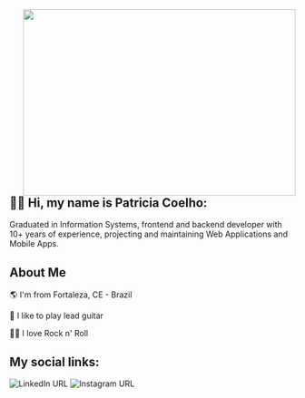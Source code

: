 <img align="right" width="480" height="329" src="https://i.pinimg.com/originals/4b/ae/e9/4baee94ad8634680ebd9cbf372f9888e.gif">


## 👋🏽  Hi, my name is Patricia Coelho:  

Graduated in Information Systems, frontend and backend developer with 10+ years of experience, projecting and maintaining Web Applications and Mobile Apps.

## About Me

🌎 I'm from Fortaleza, CE - Brazil

🎸 I like to play lead guitar

🤘🏽 I love Rock n' Roll



## My social links:

![LinkedIn URL](https://img.shields.io/twitter/url?color=%2300FFFF&label=linkedin&logo=linkedin&style=for-the-badge&url=https%3A%2F%2Fhttps://www.linkedin.com/in/patricia-coelho-93021615a/)
![Instagram URL](https://img.shields.io/twitter/url?color=%231E90FF&label=instagram&logo=instagram&style=for-the-badge&url=https%3A%2F%2Fwww.instagram.com/stanycruz) 

